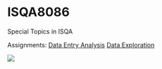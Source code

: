 # ISQA8086
Special Topics in ISQA

Assignments:
[Data Entry Analysis]()
[Data Exploration]()

![](https://mk0teamcolorcodtgc6i.kinstacdn.com/wp-content/uploads/2018/04/nebraska_omaha_background_color.png)
